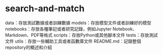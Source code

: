 # search-and-match
data：存放測試數據或者訓練數據 models：存放模型文件或者訓練好的模型 notebooks：存放各種筆記或者研究記錄，例如Jupyter Notebook、Markdown、PDF等格式 scripts：存放Python或其他腳本文件 tests：存放測試文件 utils：存放一些輔助工具或者函數庫文件 README.md：記錄整個repository的概述和介紹
